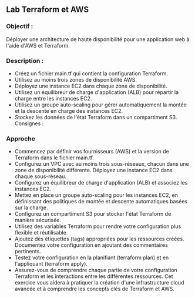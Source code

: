 ## Lab Terraform et AWS 

### Objectif :
 Déployer une architecture de haute disponibilité pour une application web à l'aide d'AWS et Terraform.

### Description :

* Créez un fichier main.tf qui contient la configuration Terraform.
* Utilisez au moins trois zones de disponibilité AWS.
* Déployez une instance EC2 dans chaque zone de disponibilité.
* Utilisez un équilibreur de charge d'application (ALB) pour répartir la charge entre les instances EC2.
* Utilisez un groupe auto-scaling pour gérer automatiquement la montée et la descente en charge des instances EC2.
* Stockez les données de l'état Terraform dans un compartiment S3.
Consignes :

### Approche 
* Commencez par définir vos fournisseurs (AWS) et la version de Terraform dans le fichier main.tf.
* Configurez un VPC avec au moins trois sous-réseaux, chacun dans une zone de disponibilité différente.
Déployez une instance EC2 dans chaque sous-réseau.
* Configurez un équilibreur de charge d'application (ALB) et associez les instances EC2.
* Mettez en place un groupe auto-scaling pour les instances EC2, en définissant des politiques de montée et descente automatiques basées sur la charge.
* Configurez un compartiment S3 pour stocker l'état Terraform de manière sécurisée.
* Utilisez des variables Terraform pour rendre votre configuration plus flexible et réutilisable.
* Ajoutez des étiquettes (tags) appropriées pour les ressources créées.
Documentez votre configuration en ajoutant des commentaires pertinents.
* Testez votre configuration en la planifiant (terraform plan) et en l'appliquant (terraform apply).
* Assurez-vous de comprendre chaque partie de votre configuration Terraform et les interactions entre les différentes ressources. Cet exercice vous aidera à pratiquer la création d'une infrastructure cloud avancée et à comprendre les concepts clés de Terraform et AWS.







